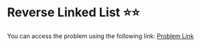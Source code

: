 # Reverse Linked List ⭐⭐
You can access the problem using the following link: [Problem Link](https://leetcode.com/problems/reverse-linked-list/description/)